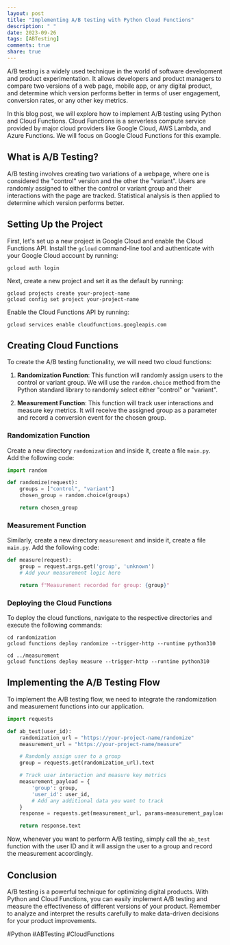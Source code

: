 ```yaml
---
layout: post
title: "Implementing A/B testing with Python Cloud Functions"
description: " "
date: 2023-09-26
tags: [ABTesting]
comments: true
share: true
---
```


A/B testing is a widely used technique in the world of software development and product experimentation. It allows developers and product managers to compare two versions of a web page, mobile app, or any digital product, and determine which version performs better in terms of user engagement, conversion rates, or any other key metrics.

In this blog post, we will explore how to implement A/B testing using Python and Cloud Functions. Cloud Functions is a serverless compute service provided by major cloud providers like Google Cloud, AWS Lambda, and Azure Functions. We will focus on Google Cloud Functions for this example.

## What is A/B Testing?

A/B testing involves creating two variations of a webpage, where one is considered the "control" version and the other the "variant". Users are randomly assigned to either the control or variant group and their interactions with the page are tracked. Statistical analysis is then applied to determine which version performs better.

## Setting Up the Project

First, let's set up a new project in Google Cloud and enable the Cloud Functions API. Install the `gcloud` command-line tool and authenticate with your Google Cloud account by running:

```
gcloud auth login
```

Next, create a new project and set it as the default by running:

```
gcloud projects create your-project-name
gcloud config set project your-project-name
```

Enable the Cloud Functions API by running:

```
gcloud services enable cloudfunctions.googleapis.com
```

## Creating Cloud Functions

To create the A/B testing functionality, we will need two cloud functions:

1. **Randomization Function**: This function will randomly assign users to the control or variant group. We will use the `random.choice` method from the Python standard library to randomly select either "control" or "variant". 

2. **Measurement Function**: This function will track user interactions and measure key metrics. It will receive the assigned group as a parameter and record a conversion event for the chosen group.

### Randomization Function

Create a new directory `randomization` and inside it, create a file `main.py`. Add the following code:

```python
import random

def randomize(request):
    groups = ["control", "variant"]
    chosen_group = random.choice(groups)

    return chosen_group
```

### Measurement Function

Similarly, create a new directory `measurement` and inside it, create a file `main.py`. Add the following code:

```python
def measure(request):
    group = request.args.get('group', 'unknown')
    # Add your measurement logic here

    return f"Measurement recorded for group: {group}"
```

### Deploying the Cloud Functions

To deploy the cloud functions, navigate to the respective directories and execute the following commands:

```
cd randomization
gcloud functions deploy randomize --trigger-http --runtime python310

cd ../measurement
gcloud functions deploy measure --trigger-http --runtime python310
```

## Implementing the A/B Testing Flow

To implement the A/B testing flow, we need to integrate the randomization and measurement functions into our application.

```python
import requests

def ab_test(user_id):
    randomization_url = "https://your-project-name/randomize"
    measurement_url = "https://your-project-name/measure"

    # Randomly assign user to a group
    group = requests.get(randomization_url).text

    # Track user interaction and measure key metrics
    measurement_payload = {
        'group': group,
        'user_id': user_id,
        # Add any additional data you want to track
    }
    response = requests.get(measurement_url, params=measurement_payload)

    return response.text
```

Now, whenever you want to perform A/B testing, simply call the `ab_test` function with the user ID and it will assign the user to a group and record the measurement accordingly.

## Conclusion

A/B testing is a powerful technique for optimizing digital products. With Python and Cloud Functions, you can easily implement A/B testing and measure the effectiveness of different versions of your product. Remember to analyze and interpret the results carefully to make data-driven decisions for your product improvements.

#Python #ABTesting #CloudFunctions
